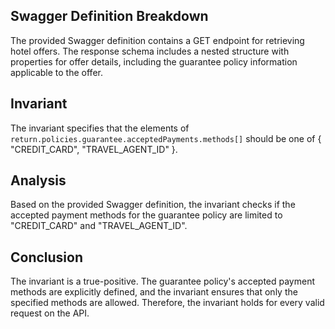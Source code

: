 ## Swagger Definition Breakdown
The provided Swagger definition contains a GET endpoint for retrieving hotel offers. The response schema includes a nested structure with properties for offer details, including the guarantee policy information applicable to the offer.

## Invariant
The invariant specifies that the elements of `return.policies.guarantee.acceptedPayments.methods[]` should be one of { "CREDIT_CARD", "TRAVEL_AGENT_ID" }.

## Analysis
Based on the provided Swagger definition, the invariant checks if the accepted payment methods for the guarantee policy are limited to "CREDIT_CARD" and "TRAVEL_AGENT_ID".

## Conclusion
The invariant is a true-positive. The guarantee policy's accepted payment methods are explicitly defined, and the invariant ensures that only the specified methods are allowed. Therefore, the invariant holds for every valid request on the API.
